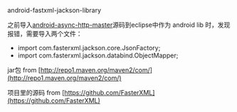 android-fastxml-jackson-library

之前导入[android-async-http-master](https://github.com/loopj/android-async-http)源码到eclipse中作为 android lib 时，发现报错，需要导入两个文件： 

*	import com.fasterxml.jackson.core.JsonFactory; 
*	import com.fasterxml.jackson.databind.ObjectMapper;

jar包 from [http://repo1.maven.org/maven2/com/](http://repo1.maven.org/maven2/com/) 

项目里的源码 from  [https://github.com/FasterXML](https://github.com/FasterXML)
